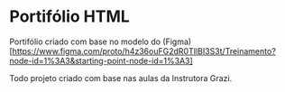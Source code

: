 # Portifólio HTML

Portifólio criado com base no modelo do (Figma)[https://www.figma.com/proto/h4z36ouFG2dR0TIlBI3S3t/Treinamento?node-id=1%3A3&starting-point-node-id=1%3A3]

Todo projeto criado com base nas aulas da Instrutora Grazi.
